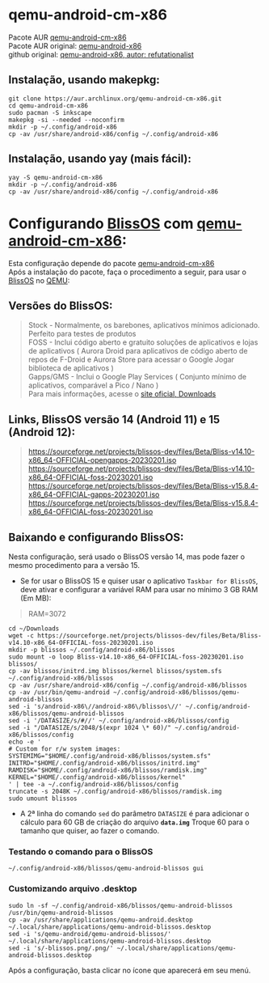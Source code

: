 # qemu-android-cm-x86

Pacote AUR [qemu-android-cm-x86](https://aur.archlinux.org/packages/qemu-android-cm-x86)  
Pacote AUR original: [qemu-android-x86](https://aur.archlinux.org/packages/qemu-android-x86)  
github original: [qemu-android-x86, autor: refutationalist](https://github.com/refutationalist/saur/tree/master/qemu-android-x86)  

## Instalação, usando makepkg:  

```
git clone https://aur.archlinux.org/qemu-android-cm-x86.git
cd qemu-android-cm-x86
sudo pacman -S inkscape
makepkg -si --needed --noconfirm 
mkdir -p ~/.config/android-x86
cp -av /usr/share/android-x86/config ~/.config/android-x86
```

## Instalação, usando yay (mais fácil):  

```
yay -S qemu-android-cm-x86
mkdir -p ~/.config/android-x86
cp -av /usr/share/android-x86/config ~/.config/android-x86
```

# Configurando [BlissOS](https://blissos.org/) com [qemu-android-cm-x86](https://aur.archlinux.org/packages/qemu-android-cm-x86):

Esta configuração depende do pacote [qemu-android-cm-x86](https://aur.archlinux.org/packages/qemu-android-cm-x86)  
Após a instalação do pacote, faça o procedimento a seguir, para usar o [BlissOS](https://blissos.org/) no [QEMU](https://www.qemu.org/):  

## Versões do BlissOS:  

> Stock - Normalmente, os barebones, aplicativos mínimos adicionado. Perfeito para testes de produtos  
FOSS - Inclui código aberto e gratuito soluções de aplicativos e lojas de aplicativos ( Aurora Droid para aplicativos de código aberto de repos de F-Droid e Aurora Store para acessar o Google Jogar biblioteca de aplicativos )  
Gapps/GMS - Inclui o Google Play Services ( Conjunto mínimo de aplicativos, comparável a Pico / Nano )  
Para mais informações, acesse o [site oficial, Downloads](https://blissos.org/index.html#download)  

## Links, BlissOS versão 14 (Android 11) e 15 (Android 12):  

> https://sourceforge.net/projects/blissos-dev/files/Beta/Bliss-v14.10-x86_64-OFFICIAL-opengapps-20230201.iso
https://sourceforge.net/projects/blissos-dev/files/Beta/Bliss-v14.10-x86_64-OFFICIAL-foss-20230201.iso
https://sourceforge.net/projects/blissos-dev/files/Beta/Bliss-v15.8.4-x86_64-OFFICIAL-gapps-20230201.iso
https://sourceforge.net/projects/blissos-dev/files/Beta/Bliss-v15.8.4-x86_64-OFFICIAL-foss-20230201.iso

## Baixando e configurando BlissOS:  

Nesta configuração, será usado o BlissOS versão 14, mas pode fazer o mesmo procedimento para a versão 15.  
* Se for usar o BlissOS 15 e quiser usar o aplicativo `Taskbar for BlissOS`, deve ativar e configurar a variável RAM para usar no mínimo 3 GB RAM (Em MB):  

> RAM=3072  

```
cd ~/Downloads
wget -c https://sourceforge.net/projects/blissos-dev/files/Beta/Bliss-v14.10-x86_64-OFFICIAL-foss-20230201.iso
mkdir -p blissos ~/.config/android-x86/blissos
sudo mount -o loop Bliss-v14.10-x86_64-OFFICIAL-foss-20230201.iso blissos/
cp -av blissos/initrd.img blissos/kernel blissos/system.sfs ~/.config/android-x86/blissos
cp -av /usr/share/android-x86/config ~/.config/android-x86/blissos
cp -av /usr/bin/qemu-android ~/.config/android-x86/blissos/qemu-android-blissos
sed -i 's/android-x86\//android-x86\/blissos\//' ~/.config/android-x86/blissos/qemu-android-blissos
sed -i '/DATASIZE/s/#//' ~/.config/android-x86/blissos/config
sed -i "/DATASIZE/s/2048/$(expr 1024 \* 60)/" ~/.config/android-x86/blissos/config
echo -e '
# Custom for r/w system images:
SYSTEMIMG="$HOME/.config/android-x86/blissos/system.sfs"
INITRD="$HOME/.config/android-x86/blissos/initrd.img"
RAMDISK="$HOME/.config/android-x86/blissos/ramdisk.img"
KERNEL="$HOME/.config/android-x86/blissos/kernel"
' | tee -a ~/.config/android-x86/blissos/config
truncate -s 2048K ~/.config/android-x86/blissos/ramdisk.img
sudo umount blissos
```

* A 2ª linha do comando `sed`  do parâmetro `DATASIZE` é para adicionar o cálculo para 60 GB de criação do arquivo **`data.img`**
Troque 60 para o tamanho que quiser, ao fazer o comando.  

### Testando o comando para o BlissOS

```
~/.config/android-x86/blissos/qemu-android-blissos gui
```

### Customizando arquivo .desktop

```
sudo ln -sf ~/.config/android-x86/blissos/qemu-android-blissos /usr/bin/qemu-android-blissos
cp -av /usr/share/applications/qemu-android.desktop ~/.local/share/applications/qemu-android-blissos.desktop
sed -i 's/qemu-android/qemu-android-blissos/' ~/.local/share/applications/qemu-android-blissos.desktop
sed -i 's/-blissos.png/.png/' ~/.local/share/applications/qemu-android-blissos.desktop
```

Após a configuração, basta clicar no ícone que aparecerá em seu menú.


